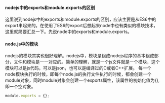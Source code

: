 #### nodejs中的exports和module.exports的区别

这里说到nodejs中的exports和module.exports的区别，应该主要是从ES6中的export串起来的。在使用了ES6的export后想起来node中也有类似的模块技术，这里就简要汇总一下。先说node中的exports和module.exports。

#### node.js中的模块

nodejs的模块其实也很好理解。nodejs中，模块是组成nodejs程序的基本组成部分，文件和模块是一一对应的。简单的理解，就是一个js文件就是一个模块，这个模块可以是js代码，可以是json，也可以是编译过的C或者C++扩展。
每一个node模块执行的时候，即每个node.js的执行文件执行的时候，都会创建一个module对象，同时module对象会创建一个exports属性，该属性的初始化值为{},即一个空对象。

```javascript
module.exports = {};
```


